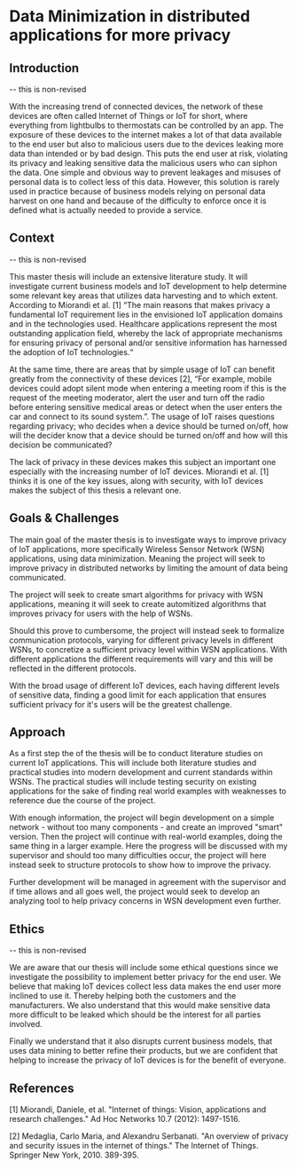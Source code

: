# Data Minimization in distributed applications for more privacy 

## Introduction

-- this is non-revised

With the increasing trend of connected devices, the network of these devices are often called Internet of Things or IoT for short, where everything from lightbulbs to thermostats can be controlled by an app.  The exposure of these devices to the internet makes a lot of that data available to the end user but also to malicious users due to the devices leaking more data than intended or by bad design. This puts the end user at risk, violating its privacy and leaking sensitive data the malicious users who can siphon the data. One simple and obvious way to prevent leakages and misuses of personal data is to collect less of this data. However, this solution is rarely used in practice because of business models relying on personal data harvest on one hand and because of the difficulty to enforce once it is defined what is actually needed to provide a service. 

## Context 

-- this is non-revised

This master thesis will include an extensive literature study. It will investigate current business models and IoT development to help determine some relevant key areas that utilizes data harvesting and to which extent. According to Miorandi et al. [1] “The main reasons that makes privacy a fundamental IoT requirement lies in the envisioned IoT application domains and in the technologies used. Healthcare applications represent the most outstanding application field, whereby the lack of appropriate mechanisms for ensuring privacy of personal and/or sensitive information has harnessed the adoption of IoT technologies.“ 

At the same time, there are areas that by simple usage of IoT can benefit greatly from the connectivity of these devices [2], “For example, mobile devices could adopt silent mode when entering a meeting room if this is the request of the meeting moderator, alert the user and turn off the radio before entering sensitive medical areas or detect when the user enters the car and connect to its sound system.”. The usage of IoT raises questions regarding privacy; who decides when a device should be turned on/off, how will the decider know that a device should be turned on/off and how will this decision be communicated?

The lack of privacy in these devices makes this subject an important one especially with the increasing number of IoT devices. Miorandi et al. [1] thinks it is one of the key issues, along with security, with IoT devices makes the subject of this thesis a relevant one.  


## Goals & Challenges

The main goal of the master thesis is to investigate ways to improve privacy of IoT applications, more specifically Wireless Sensor Network (WSN) applications, using data minimization. Meaning the project will seek to improve privacy in distributed networks by limiting the amount of data being communicated. 

The project will seek to create smart algorithms for privacy with WSN applications, meaning it will seek to create automitized algorithms that improves privacy for users with the help of WSNs. 

Should this prove to cumbersome, the project will instead seek to formalize communication protocols, varying for different privacy levels in different WSNs, to concretize a sufficient privacy level within WSN applications. With different applications the different requirements will vary and this will be reflected in the different protocols. 

With the broad usage of different IoT devices, each having different levels of sensitive data, finding a good limit for each application that ensures sufficient privacy for it's users will be the greatest challenge.

## Approach

As a first step the of the thesis will be to conduct literature studies on current IoT applications. This will include both literature studies and practical studies into modern development and current standards within WSNs. The practical studies will include testing security on existing applications for the sake of finding real world examples with weaknesses to reference due the course of the project. 

With enough information, the project will begin development on a simple network - without too many components - and create an improved "smart" version. Then the project will continue with real-world examples, doing the same thing in a larger example. Here the progress will be discussed with my supervisor and should too many difficulties occur, the project will here instead seek to structure protocols to show how to improve the privacy. 

Further development will be managed in agreement with the supervisor and if time allows and all goes well, the project would seek to develop an analyzing tool to help privacy concerns in WSN development even further. 

## Ethics

-- this is non-revised

We are aware that our thesis will include some ethical questions since we investigate the possibility to implement better privacy for the end user. We believe that making IoT devices collect less data makes the end user more inclined to use it. Thereby helping both the customers and the manufacturers. We also understand that this would make sensitive data more difficult to be leaked which should be the interest for all parties involved. 

Finally we understand that it also disrupts current business models, that uses data mining to better refine their products, but we are confident that helping to increase the privacy of IoT devices is for the benefit of everyone. 


## References

[1] Miorandi, Daniele, et al. "Internet of things: Vision, applications and research challenges." Ad Hoc Networks 10.7 (2012): 1497-1516.

[2] Medaglia, Carlo Maria, and Alexandru Serbanati. "An overview of privacy and security issues in the internet of things." The Internet of Things. Springer New York, 2010. 389-395.
